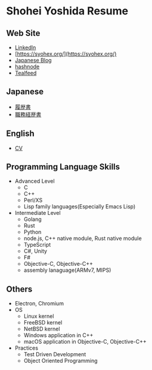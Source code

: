 # Shohei Yoshida Resume

## Web Site

- [LinkedIn](https://www.linkedin.com/in/shohei-yoshida-3b7bb364/)
- [https://syohex.org/](https://syohex.org/)
- [Japanese Blog](https://syohex.hatenablog.com/)
- [hashnode](https://syohex.hashnode.dev/)
- [Tealfeed](https://tealfeed.com/shohei_936992)

## Japanese

- [履歴書](ja/personal_history.md)
- [職務経歴書](ja/resume.md)

## English

- [CV](en/cv.md)

## Programming Language Skills

- Advanced Level
  - C
  - C++
  - Perl/XS
  - Lisp family languages(Especially Emacs Lisp)
- Intermediate Level
  - Golang
  - Rust
  - Python
  - node.js, C++ native module, Rust native module
  - TypeScript
  - C#, Unity
  - F#
  - Objective-C, Objective-C++
  - assembly lanaguage(ARMv7, MIPS)

## Others

- Electron, Chromium
- OS
  - Linux kernel
  - FreeBSD kernel
  - NetBSD kernel
  - Windows application in C++
  - macOS application in Objective-C, Objective-C++
- Practices
  - Test Driven Development
  - Object Oriented Programming

